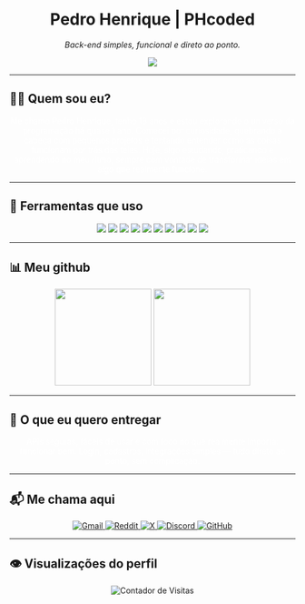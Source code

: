 <h1 align="center">Pedro Henrique | PHcoded</h1>

<p align="center"><i>Back-end simples, funcional e direto ao ponto.</i></p>

<p align="center">
  <img src="https://readme-typing-svg.demolab.com?font=Fira+Code&size=20&duration=4000&pause=1500&color=FFFFFF&center=true&vCenter=true&width=750&repeat=true&lines=APIs+que+funcionam+de+verdade%3B+C%C3%B3digo+organizado+e+limpo%3B+Autentica%C3%A7%C3%A3o%2C+CRUDs+e+REST+sem+mist%C3%A9rio%3B+Projetos+simples%2C+mas+eficazes%3B+Node.js+e+Mongo+no+controle%3B+Back-end+pronto+pra+produ%C3%A7%C3%A3o." />
</p>

---

## 👨‍💻 Quem sou eu?

<p align="center" style="color: white; max-width: 600px;">
  Me chamo Pedro Henrique, tenho 18 anos e estou explorando o universo da programação há quase 1 ano.  
  Comecei por curiosidade, quebrando a cabeça com pequenos projetos e tentando entender como as coisas funcionam por trás das telas.  
  Hoje, sigo estudando, praticando e aprendendo no meu ritmo, sempre com vontade de transformar ideias em algo que realmente funcione.
</p>

---

## 🧰 Ferramentas que uso

<div align="center">
  <img src="https://img.shields.io/badge/JavaScript-111111?style=for-the-badge&logo=javascript&logoColor=white"/>
  <img src="https://img.shields.io/badge/Node.js-111111?style=for-the-badge&logo=node.js&logoColor=white"/>
  <img src="https://img.shields.io/badge/Express.js-111111?style=for-the-badge&logo=express&logoColor=white"/>
  <img src="https://img.shields.io/badge/MongoDB-111111?style=for-the-badge&logo=mongodb&logoColor=white"/>
  <img src="https://img.shields.io/badge/PostgreSQL-111111?style=for-the-badge&logo=postgresql&logoColor=white"/>
  <img src="https://img.shields.io/badge/JWT-111111?style=for-the-badge&logo=jsonwebtokens&logoColor=white"/>
  <img src="https://img.shields.io/badge/Git-111111?style=for-the-badge&logo=git&logoColor=white"/>
  <img src="https://img.shields.io/badge/GitHub-111111?style=for-the-badge&logo=github&logoColor=white"/>
  <img src="https://img.shields.io/badge/Postman-111111?style=for-the-badge&logo=postman&logoColor=white"/>
  <img src="https://img.shields.io/badge/VSCode-111111?style=for-the-badge&logo=visual-studio-code&logoColor=white"/>
</div>

---

## 📊 Meu github

<div align="center">
  <img height="170" src="https://github-readme-stats.vercel.app/api?username=PHcoded&show_icons=true&theme=dark&hide_border=true&count_private=true&title_color=ffffff&text_color=cccccc&icon_color=ffffff&bg_color=000000" />
  <img height="170" src="https://github-readme-stats.vercel.app/api/top-langs/?username=PHcoded&layout=compact&theme=dark&hide_border=true&title_color=ffffff&text_color=cccccc&bg_color=000000" />
</div>

---

## 🎯 O que eu quero entregar

<p align="center" style="color: white; max-width: 600px;">
  APIs seguras, fáceis de usar e com foco no que realmente importa: funcionar bem.  
  Login, cadastros, integrações simples — tudo direto ao ponto, sem complicação.
</p>

---

## 📬 Me chama aqui

<p align="center">
  <a href="mailto:contact.phdev@gmail.com" target="_blank" rel="noopener noreferrer">
    <img src="https://img.shields.io/badge/Gmail-111111?style=for-the-badge&logo=gmail&logoColor=white" alt="Gmail" />
  </a>
  <a href="https://reddit.com/u/Pithenry" target="_blank" rel="noopener noreferrer">
    <img src="https://img.shields.io/badge/Reddit-111111?style=for-the-badge&logo=reddit&logoColor=white" alt="Reddit" />
  </a>
  <a href="https://x.com/PHthe2000" target="_blank" rel="noopener noreferrer">
    <img src="https://img.shields.io/badge/X-111111?style=for-the-badge&logo=twitter&logoColor=white" alt="X" />
  </a>
  <a href="https://discord.gg/MXRr7HKS" target="_blank" rel="noopener noreferrer">
    <img src="https://img.shields.io/badge/Discord-111111?style=for-the-badge&logo=discord&logoColor=white" alt="Discord" />
  </a>
  <a href="https://github.com/PHcoded" target="_blank" rel="noopener noreferrer">
    <img src="https://img.shields.io/badge/GitHub-111111?style=for-the-badge&logo=github&logoColor=white" alt="GitHub" />
  </a>
</p>

---

## 👁 Visualizações do perfil

<p align="center">
  <img src="https://komarev.com/ghpvc/?username=PHcoded&label=Visualizacoes&color=111111&style=flat-square" alt="Contador de Visitas"/>
</p>
